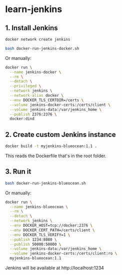 # learn-jenkins

## 1. Install Jenkins

```sh
docker network create jenkins
```

```sh
bash docker-run-jenkins-docker.sh
```

Or manually:

```sh
docker run \
  --name jenkins-docker \
  --rm \
  --detach \
  --privileged \
  --network jenkins \
  --network-alias docker \
  --env DOCKER_TLS_CERTDIR=/certs \
  --volume jenkins-docker-certs:/certs/client \
  --volume jenkins-data:/var/jenkins_home \
  --publish 2376:2376 \
  docker:dind
```

## 2. Create custom Jenkins instance

```sh
docker build -t myjenkins-blueocean:1.1 .
```

This reads the Dockerfile that's in the root folder.

## 3. Run it

```sh
bash docker-run-jenkins-blueocean.sh
```

Or manually:

```sh
docker run \
  --name jenkins-blueocean \
  --rm \
  --detach \
  --network jenkins \
  --env DOCKER_HOST=tcp://docker:2376 \
  --env DOCKER_CERT_PATH=/certs/client \
  --env DOCKER_TLS_VERIFY=1 \
  --publish 1234:8080 \
  --publish 50000:50000 \
  --volume jenkins-data:/var/jenkins_home \
  --volume jenkins-docker-certs:/certs/client:ro \
  myjenkins-blueocean:1.1
```

Jenkins will be available at http://localhost:1234
